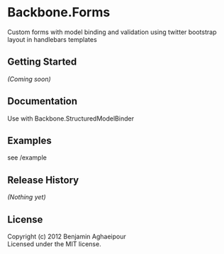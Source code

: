 # Backbone.Forms

Custom forms with model binding and validation using twitter bootstrap layout in handlebars templates

## Getting Started
_(Coming soon)_

## Documentation
Use with Backbone.StructuredModelBinder

## Examples
see /example

## Release History
_(Nothing yet)_

## License
Copyright (c) 2012 Benjamin Aghaeipour  
Licensed under the MIT license.
